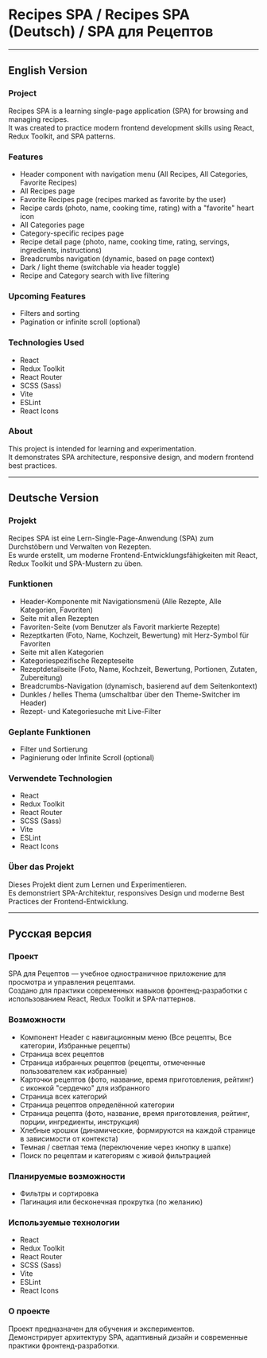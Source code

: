 # Recipes SPA / Recipes SPA (Deutsch) / SPA для Рецептов

---

## English Version

### Project

Recipes SPA is a learning single-page application (SPA) for browsing and managing recipes.  
It was created to practice modern frontend development skills using React, Redux Toolkit, and SPA patterns.

### Features

* Header component with navigation menu (All Recipes, All Categories, Favorite Recipes)
* All Recipes page
* Favorite Recipes page (recipes marked as favorite by the user)
* Recipe cards (photo, name, cooking time, rating) with a "favorite" heart icon
* All Categories page
* Category-specific recipes page
* Recipe detail page (photo, name, cooking time, rating, servings, ingredients, instructions)
* Breadcrumbs navigation (dynamic, based on page context)
* Dark / light theme (switchable via header toggle)
* Recipe and Category search with live filtering 

### Upcoming Features

* Filters and sorting
* Pagination or infinite scroll (optional)

### Technologies Used

* React
* Redux Toolkit
* React Router
* SCSS (Sass)
* Vite
* ESLint
* React Icons

### About

This project is intended for learning and experimentation.  
It demonstrates SPA architecture, responsive design, and modern frontend best practices.

---

## Deutsche Version

### Projekt

Recipes SPA ist eine Lern-Single-Page-Anwendung (SPA) zum Durchstöbern und Verwalten von Rezepten.  
Es wurde erstellt, um moderne Frontend-Entwicklungsfähigkeiten mit React, Redux Toolkit und SPA-Mustern zu üben.

### Funktionen

* Header-Komponente mit Navigationsmenü (Alle Rezepte, Alle Kategorien, Favoriten)
* Seite mit allen Rezepten
* Favoriten-Seite (vom Benutzer als Favorit markierte Rezepte)
* Rezeptkarten (Foto, Name, Kochzeit, Bewertung) mit Herz-Symbol für Favoriten
* Seite mit allen Kategorien
* Kategoriespezifische Rezepteseite
* Rezeptdetailseite (Foto, Name, Kochzeit, Bewertung, Portionen, Zutaten, Zubereitung)
* Breadcrumbs-Navigation (dynamisch, basierend auf dem Seitenkontext)
* Dunkles / helles Thema (umschaltbar über den Theme-Switcher im Header)
* Rezept- und Kategoriesuche mit Live-Filter

### Geplante Funktionen

* Filter und Sortierung
* Paginierung oder Infinite Scroll (optional)

### Verwendete Technologien

* React
* Redux Toolkit
* React Router
* SCSS (Sass)
* Vite
* ESLint
* React Icons

### Über das Projekt

Dieses Projekt dient zum Lernen und Experimentieren.  
Es demonstriert SPA-Architektur, responsives Design und moderne Best Practices der Frontend-Entwicklung.

---

## Русская версия

### Проект

SPA для Рецептов — учебное одностраничное приложение для просмотра и управления рецептами.  
Создано для практики современных навыков фронтенд-разработки с использованием React, Redux Toolkit и SPA-паттернов.

### Возможности

* Компонент Header с навигационным меню (Все рецепты, Все категории, Избранные рецепты)
* Страница всех рецептов
* Страница избранных рецептов (рецепты, отмеченные пользователем как избранные)
* Карточки рецептов (фото, название, время приготовления, рейтинг) с иконкой "сердечко" для избранного
* Страница всех категорий
* Страница рецептов определённой категории
* Страница рецепта (фото, название, время приготовления, рейтинг, порции, ингредиенты, инструкция)
* Хлебные крошки (динамические, формируются на каждой странице в зависимости от контекста)
* Темная / светлая тема (переключение через кнопку в шапке)
* Поиск по рецептам и категориям с живой фильтрацией

### Планируемые возможности

* Фильтры и сортировка
* Пагинация или бесконечная прокрутка (по желанию)

### Используемые технологии

* React
* Redux Toolkit
* React Router
* SCSS (Sass)
* Vite
* ESLint
* React Icons

### О проекте

Проект предназначен для обучения и экспериментов.  
Демонстрирует архитектуру SPA, адаптивный дизайн и современные практики фронтенд-разработки.